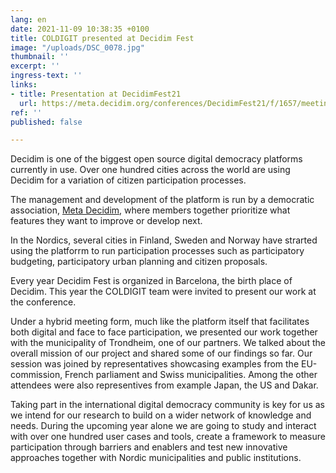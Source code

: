```yaml
---
lang: en
date: 2021-11-09 10:38:35 +0100
title: COLDIGIT presented at Decidim Fest
image: "/uploads/DSC_0078.jpg"
thumbnail: ''
excerpt: ''
ingress-text: ''
links:
- title: Presentation at DecidimFest21
  url: https://meta.decidim.org/conferences/DecidimFest21/f/1657/meetings/1642
ref: ''
published: false

---
```

Decidim is one of the biggest open source digital democracy platforms currently in use. Over one hundred cities across the world are using Decidim for a variation of citizen participation processes.

The management and development of the platform is run by a democratic association, [Meta Decidim](https://meta.decidim.org/), where members together prioritize what features they want to improve or develop next.

In the Nordics, several cities in Finland, Sweden and Norway have strarted using the platforrm to run participation processes such as participatory budgeting, participatory urban planning and citizen proposals.

Every year Decidim Fest is organized in Barcelona, the birth place of Decidim. This year the COLDIGIT team were invited to present our work at the conference.

Under a hybrid meeting form, much like the platform itself that facilitates both digital and face to face participation, we presented our work together with the municipality of Trondheim, one of our partners. We talked about the overall mission of our project and shared some of our findings so far. Our session was joined by representatives showcasing examples from the EU-commission, French parliament and Swiss municipalities. Among the other attendees were also representives from example Japan, the US and Dakar.

Taking part in the international digital democracy community is key for us as we intend for our research to build on a wider network of knowledge and needs. During the upcoming year alone we are going to study and interact with over one hundred user cases and tools, create a framework to measure participation through barriers and enablers and test new innovative approaches together with Nordic municipalities and public institutions.
